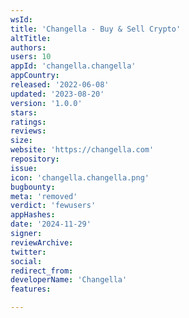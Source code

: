 ```yaml
---
wsId: 
title: 'Changella - Buy & Sell Crypto'
altTitle: 
authors: 
users: 10
appId: 'changella.changella'
appCountry: 
released: '2022-06-08'
updated: '2023-08-20'
version: '1.0.0'
stars: 
ratings: 
reviews: 
size: 
website: 'https://changella.com'
repository: 
issue: 
icon: 'changella.changella.png'
bugbounty: 
meta: 'removed'
verdict: 'fewusers'
appHashes: 
date: '2024-11-29'
signer: 
reviewArchive: 
twitter: 
social: 
redirect_from: 
developerName: 'Changella'
features: 

---
```


